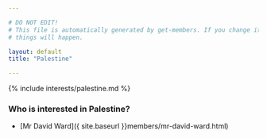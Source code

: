 ```yaml
---

# DO NOT EDIT!
# This file is automatically generated by get-members. If you change it, bad
# things will happen.

layout: default
title: "Palestine"

---
```


{% include interests/palestine.md %}

### Who is interested in Palestine?


* [Mr David Ward]({ site.baseurl }}members/mr-david-ward.html)
